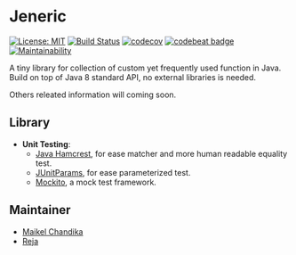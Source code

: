 # Jeneric
[![License: MIT](https://img.shields.io/badge/License-MIT-blue.svg)](/LICENSE)
[![Build Status](https://travis-ci.org/mkdika/jeneric.svg?branch=master)](https://travis-ci.org/mkdika/jeneric)
[![codecov](https://codecov.io/gh/mkdika/jeneric/branch/master/graph/badge.svg)](https://codecov.io/gh/mkdika/jeneric)
[![codebeat badge](https://codebeat.co/badges/c81ed47b-a083-45a8-8c29-1f818c7068d5)](https://codebeat.co/projects/github-com-mkdika-jeneric-master)
[![Maintainability](https://api.codeclimate.com/v1/badges/be3cf34c527b95597c66/maintainability)](https://codeclimate.com/github/mkdika/jeneric/maintainability)

A tiny library for collection of custom yet frequently used function in Java. 
Build on top of Java 8 standard API, no external libraries is needed.

Others releated information will coming soon.

## Library
- __Unit Testing__:
	- [Java Hamcrest](http://hamcrest.org/JavaHamcrest/), for ease matcher and more human readable equality test.
	- [JUnitParams](https://github.com/Pragmatists/JUnitParams), for ease parameterized test.
	- [Mockito](http://site.mockito.org/), a mock test framework.

## Maintainer
- [Maikel Chandika](https://github.com/mkdika)
- [Reja](https://github.com/zigic88)
